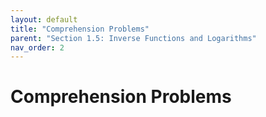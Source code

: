 ```yaml
---
layout: default
title: "Comprehension Problems"
parent: "Section 1.5: Inverse Functions and Logarithms"
nav_order: 2
---
```

# Comprehension Problems
<!-- ## The Tangent and Velocity Problems -->
